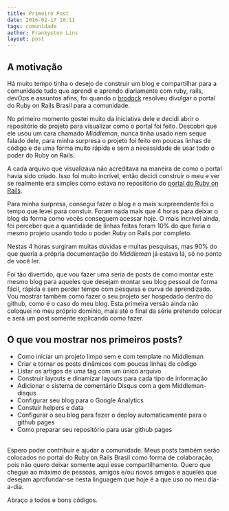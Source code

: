 ```yaml
---
title: Primeiro Post
date: 2016-02-17 10:11
tags: comunidade
author: Frankyston Lins
layout: post
---
```


## A motivação

Há muito tempo tinha o desejo de construir um blog e compartilhar para a comunidade tudo que aprendi e aprendo diariamente com ruby, rails, devOps e assuntos afins, foi quando o [brodock](https://github.com/brodock) resolveu divulgar o portal do Ruby on Rails Brasil para a comunidade.

No primeiro momento gostei muito da iniciativa dele e decidi abrir o repositório do projeto para visualizar como o portal foi feito. Descobri que ele usou um cara chamado *Middleman*, nunca tinha usado nem seque falado dele, para minha surpresa o projeto foi feito em poucas linhas de código e de uma forma muito rápida e sem a necessidade de usar todo o poder do Ruby on Rails.

A cada arquivo que visualizava não acreditava na maneira de como o portal havia sido criado. Isso foi muito incrível, então decidi construir o meu e ver se realmente era simples como estava no repositório do [portal do Ruby on Rails](https://github.com/rubyonrails-brasil/rubyonrails-brasil.github.io).

Para minha surpresa, consegui fazer o blog e o mais surpreendente foi o tempo que levei para constuir. Foram nada mais que 4 horas para deixar o blog da forma como vocês conseguem acessar hoje. O mais incrível ainda, foi perceber que a quantidade de linhas feitas foram 10% do que faria o mesmo projeto usando todo o poder Ruby on Rails por completo.

Nestas 4 horas surgiram muitas dúvidas e muitas pesquisas, mas 90% do que queria a própria documentação do *Middleman* já estava lá, só no ponto de você ler.

Foi tão divertido, que vou fazer uma seria de posts de como montar este mesmo blog para aqueles que desejam montar seu blog pessoal de forma fácil, rápida e sem perder tempo com pesquisa e curva de aprendizado. Vou mostrar também como fazer o seu projeto ser hospedado dentro do github, como é o caso do meu blog. Esta primeira versão ainda não coloquei no meu próprio domínio, mais até o final da série pretendo colocar e será um post somente explicando como fazer.

## O que vou mostrar nos primeiros posts?

- Como iniciar um projeto limpo sem e com template no Middleman
- Criar e tornar os posts dinâmicos com poucas linhas de código
- Listar os artigos de uma tag com um único arquivo
- Construir layouts e dinamizar layouts para cada tipo de informação
- Adicionar o sistema de comentário Disqus com a gem Middleman-disqus
- Configurar seu blog para o Google Analytics
- Constuir helpers e data
- Configurar o seu blog para fazer o deploy automaticamente para o github pages
- Como preparar seu repositório para usar github pages

<br>Espero poder contribuir e ajudar a comunidade. Meus posts também serão colocados no portal do Ruby on Rails Brasil como forma de colaboração, pois não quero deixar somente aqui esse compartilhamento. Quero que chegue ao máximo de pessoas, amigos e/ou novos amigos e aqueles que desejam aprofundar-se nesta linguagem que hoje é a que uso no meu dia-a-dia.

Abraço a todos e bons códigos.
